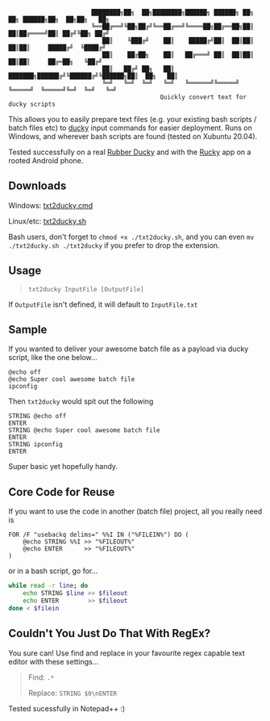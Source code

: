 ```
                       ████████╗██╗  ██╗████████╗██████╗ ██████╗ ██╗   ██╗ ██████╗██╗  ██╗██╗   ██╗
                       ╚══██╔══╝╚██╗██╔╝╚══██╔══╝╚════██╗██╔══██╗██║   ██║██╔════╝██║ ██╔╝╚██╗ ██╔╝
                          ██║    ╚███╔╝    ██║    █████╔╝██║  ██║██║   ██║██║     █████╔╝  ╚████╔╝ 
                          ██║    ██╔██╗    ██║   ██╔═══╝ ██║  ██║██║   ██║██║     ██╔═██╗   ╚██╔╝  
                          ██║   ██╔╝ ██╗   ██║   ███████╗██████╔╝╚██████╔╝╚██████╗██║  ██╗   ██║   
                          ╚═╝   ╚═╝  ╚═╝   ╚═╝   ╚══════╝╚═════╝  ╚═════╝  ╚═════╝╚═╝  ╚═╝   ╚═╝   
                                          Quickly convert text for ducky scripts
```
This allows you to easily prepare text files (e.g. your existing bash scripts / batch files etc) to [ducky](https://github.com/hak5darren/USB-Rubber-Ducky/wiki/Duckyscript) input commands for easier deployment.
Runs on Windows, and wherever bash scripts are found (tested on Xubuntu 20.04).

Tested successfully on a real [Rubber Ducky](https://shop.hak5.org/products/usb-rubber-ducky-deluxe) and with the [Rucky](https://github.com/mayankmetha/Rucky) app on a rooted Android phone.

## Downloads
Windows: [txt2ducky.cmd](https://raw.githubusercontent.com/xsoc/txt2ducky/master/txt2ducky.cmd)

Linux/etc: [txt2ducky.sh](https://github.com/xsoc/txt2ducky/blob/master/txt2ducky.sh)

Bash users, don't forget to `chmod +x ./txt2ducky.sh`, and you can even `mv ./txt2ducky.sh ./txt2ducky` if you prefer to drop the extension.

## Usage
> `txt2ducky InputFile [OutputFile]`

If `OutputFile` isn't defined, it will default to `InputFile.txt`

## Sample
If you wanted to deliver your awesome batch file as a payload via ducky script, like the one below...
```batch
@echo off
@echo Super cool awesome batch file
ipconfig
```

Then `txt2ducky` would spit out the following
```ducky
STRING @echo off
ENTER
STRING @echo Super cool awesome batch file
ENTER
STRING ipconfig
ENTER
```

Super basic yet hopefully handy.

## Core Code for Reuse

If you want to use the code in another (batch file) project, all you really need is
```batch
FOR /F "usebackq delims=" %%I IN ("%FILEIN%") DO (
    @echo STRING %%I >> "%FILEOUT%"
    @echo ENTER      >> "%FILEOUT%"
)
```

or in a bash script, go for...
```bash
while read -r line; do
    echo STRING $line >> $fileout
    echo ENTER        >> $fileout
done < $filein
```

## Couldn't You Just Do That With RegEx?
You sure can! Use find and replace in your favourite regex capable text editor with these settings...

> Find: `.*`
>
> Replace: `STRING $0\nENTER`

Tested sucessfully in Notepad++ :)
